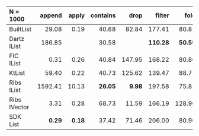 | N = 1000 | append | apply | contains | drop | filter | fold | init | map | prepend | reverse | tail | take | update |
| :--- | ---: | ---: | ---: | ---: | ---: | ---: | ---: | ---: | ---: | ---: | ---: | ---: | ---: |
| BuiltList | 29.08 | 0.19 | 40.68 | 82.84 | 177.41 | 80.81 | 164.56 | 218.36 | 79.55 | 206.89 | 164.57 | 81.29 | 29.04 |
| Dartz IList | 186.85 |   | 30.58 |   | **110.28** | **50.59** |   | 120.54 | 0.13 | 76.25 | 0.28 |   |   |
| FIC IList | 0.31 | 0.26 | 40.84 | 147.95 | 168.22 | 80.86 | 305.01 | 238.23 | 78.21 | 419.52 | 293.77 | 148.73 | 41.83 |
| KtList | 59.40 | 0.22 | 40.73 | 125.62 | 139.47 | 88.77 | 224.22 | 175.44 |   | 94.34 | 165.92 | 111.53 |   |
| Ribs IList | 1592.41 | 10.13 | **26.05** | **9.98** | 197.58 | 75.82 | **0.23** | 169.19 | **0.12** | **72.39** | **0.04** | 76.59 | 110.62 |
| Ribs IVector | 3.31 | 0.28 | 68.73 | 11.59 | 166.19 | 128.90 | 3.30 | **107.52** | 0.35 | 318.64 | 10.00 | **13.35** | 37.45 |
| SDK List | **0.29** | **0.18** | 37.42 | 71.46 | 206.00 | 80.90 |   | 206.44 | 0.31 | 190.32 | 142.81 | 71.80 | **0.21** |
